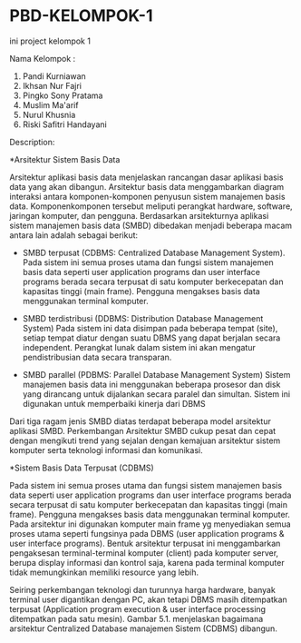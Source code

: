 # PBD-KELOMPOK-1
ini project kelompok 1

Nama Kelompok :
1. Pandi Kurniawan
2. Ikhsan Nur Fajri
3. Pingko Sony Pratama
4. Muslim Ma'arif
5. Nurul Khusnia
6. Riski Safitri Handayani

Description:

*Arsitektur Sistem Basis Data

Arsitektur aplikasi basis data menjelaskan rancangan dasar aplikasi basis data yang akan dibangun. Arsitektur basis data menggambarkan diagram interaksi antara komponen-komponen penyusun sistem manajemen basis data. Komponenkomponen tersebut meliputi perangkat hardware, software, jaringan komputer, dan pengguna. Berdasarkan arsitekturnya aplikasi sistem manajemen basis data (SMBD) dibedakan menjadi beberapa macam antara lain adalah sebagai berikut: 
 
 
- SMBD terpusat (CDBMS: Centralized Database Management System). 
  Pada sistem ini semua proses utama dan fungsi sistem manajemen basis data seperti user application programs dan user interface programs berada secara terpusat di satu komputer berkecepatan dan kapasitas tinggi (main frame). Pengguna mengakses basis data menggunakan terminal komputer. 

- SMBD terdistribusi (DDBMS: Distribution Database Management System) 
  Pada sistem ini data disimpan pada beberapa tempat (site), setiap tempat diatur dengan suatu DBMS yang dapat berjalan secara independent. Perangkat lunak dalam sistem ini akan mengatur pendistribusian data secara transparan. 
 
- SMBD parallel (PDBMS: Parallel Database Management System) 
  Sistem manajemen basis data ini menggunakan beberapa prosesor dan disk yang dirancang untuk dijalankan secara paralel dan simultan. Sistem ini digunakan untuk memperbaiki kinerja dari DBMS 
 
Dari tiga ragam jenis SMBD diatas terdapat beberapa model arsitektur aplikasi SMBD. Perkembangan Arsitektur SMBD cukup pesat dan cepat dengan mengikuti trend yang sejalan dengan kemajuan arsitektur sistem komputer serta teknologi informasi dan komunikasi. 
 
*Sistem Basis Data Terpusat (CDBMS) 

Pada sistem ini semua proses utama dan fungsi sistem manajemen basis data seperti user application programs dan user interface programs berada secara terpusat di satu komputer berkecepatan dan kapasitas tinggi (main frame). Pengguna mengakses basis data menggunakan terminal komputer. Pada arsitektur ini digunakan komputer main frame yg menyediakan semua proses utama seperti fungsinya pada DBMS (user application programs & user interface programs). Bentuk arsitektur terpusat ini menggambarkan pengaksesan terminal-terminal komputer (client) pada komputer server, berupa display informasi dan kontrol saja, karena pada terminal komputer tidak memungkinkan memiliki resource yang lebih. 
 
Seiring perkembangan teknologi dan turunnya harga hardware, banyak terminal user digantikan dengan PC, akan tetapi DBMS masih ditempatkan terpusat (Application program execution & user interface processing ditempatkan pada satu mesin). Gambar 5.1. menjelaskan bagaimana arsitektur Centralized Database manajemen Sistem (CDBMS) dibangun. 
